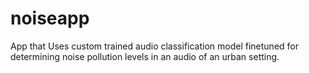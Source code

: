 # noiseapp
App that Uses custom trained audio classification model finetuned for determining noise pollution levels in an audio of an urban setting. 
